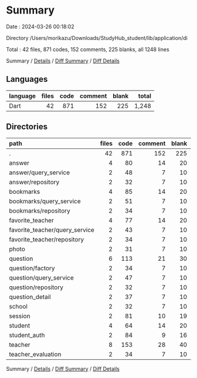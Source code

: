 # Summary

Date : 2024-03-26 00:18:02

Directory /Users/morikazu/Downloads/StudyHub_student/lib/application/di

Total : 42 files,  871 codes, 152 comments, 225 blanks, all 1248 lines

Summary / [Details](details.md) / [Diff Summary](diff.md) / [Diff Details](diff-details.md)

## Languages
| language | files | code | comment | blank | total |
| :--- | ---: | ---: | ---: | ---: | ---: |
| Dart | 42 | 871 | 152 | 225 | 1,248 |

## Directories
| path | files | code | comment | blank | total |
| :--- | ---: | ---: | ---: | ---: | ---: |
| . | 42 | 871 | 152 | 225 | 1,248 |
| answer | 4 | 80 | 14 | 20 | 114 |
| answer/query_service | 2 | 48 | 7 | 10 | 65 |
| answer/repository | 2 | 32 | 7 | 10 | 49 |
| bookmarks | 4 | 85 | 14 | 20 | 119 |
| bookmarks/query_service | 2 | 51 | 7 | 10 | 68 |
| bookmarks/repository | 2 | 34 | 7 | 10 | 51 |
| favorite_teacher | 4 | 77 | 14 | 20 | 111 |
| favorite_teacher/query_service | 2 | 43 | 7 | 10 | 60 |
| favorite_teacher/repository | 2 | 34 | 7 | 10 | 51 |
| photo | 2 | 31 | 7 | 10 | 48 |
| question | 6 | 113 | 21 | 30 | 164 |
| question/factory | 2 | 34 | 7 | 10 | 51 |
| question/query_service | 2 | 47 | 7 | 10 | 64 |
| question/repository | 2 | 32 | 7 | 10 | 49 |
| question_detail | 2 | 37 | 7 | 10 | 54 |
| school | 2 | 32 | 7 | 10 | 49 |
| session | 2 | 81 | 10 | 19 | 110 |
| student | 4 | 64 | 14 | 20 | 98 |
| student_auth | 2 | 84 | 9 | 16 | 109 |
| teacher | 8 | 153 | 28 | 40 | 221 |
| teacher_evaluation | 2 | 34 | 7 | 10 | 51 |

Summary / [Details](details.md) / [Diff Summary](diff.md) / [Diff Details](diff-details.md)